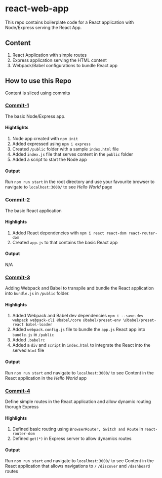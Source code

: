 # react-web-app

This repo contains boilerplate code for a React application with Node/Express serving the React App.

## Content

1. React Application with simple routes
2. Express application serving the HTML content 
3. Webpack/Babel configurations to bundle React app


## How to use this Repo 

Content is sliced using commits 

### [Commit-1](https://github.com/theekshanawj/react-web-app/tree/commit-1) 

The basic Node/Express app. 

#### Hightlights 

1. Node app created with `npm init`
2. Added expressed using `npm i express`
3. Created `/public` folder with a sample `index.html` file
4. Added `index.js` file that serves content in the `public` folder
5. Added a script to start the Node app

#### Output

Run `npm run start` in the root directory and use your favourite browser to navigate to `localhost:3000/` to see *Hello World* page

### [Commit-2](https://github.com/theekshanawj/react-web-app/tree/commit-2) 

The basic React application

#### Highlights

1. Added React dependencies with `npm i react react-dom react-router-dom`
2. Created `app.js` to that contains the basic React app

#### Output

N/A

### [Commit-3](https://github.com/theekshanawj/react-web-app/tree/commit-3) 

Adding Webpack and Babel to transpile and bundle the React application into `bundle.js` in `/public` folder. 

#### Highlights

1. Added Webpack and Babel dev dependencies `npm i --save-dev webpack webpack-cli @babel/core @babel/preset-env \@babel/preset-react babel-loader`
2. Added `webpack.config.js` file to bundle the `app.js` React app into `bundle.js` in `/public`
3. Added `.babelrc`
4. Added a `div` and `script` in `index.html` to integrate the React into the served `html` file

#### Output

Run `npm run start` and navigate to `localhost:3000/` to see Content in the React application in the *Hello World* app


### [Commit-4](https://github.com/theekshanawj/react-web-app/tree/commit-4) 

Define simple routes in the React application and allow dynamic routing thorugh Express

#### Highlights

1. Defined basic routing using `BrowserRouter, Switch and Route` in `react-router-dom`
2. Defined `get(*)` in Express server to allow dynamics routes

#### Output

Run `npm run start` and navigate to `localhost:3000/` to see Content in the React application that allows navigations to `/` `/discover` and `/dashboard` routes

